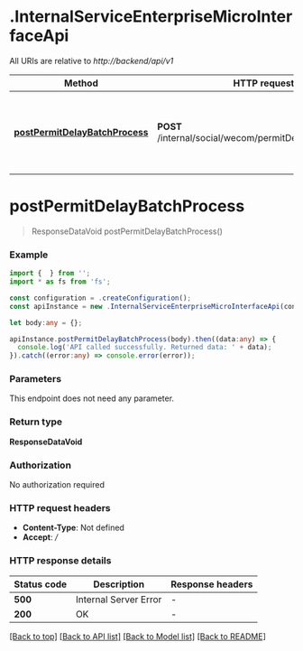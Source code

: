 # .InternalServiceEnterpriseMicroInterfaceApi

All URIs are relative to *http://backend/api/v1*

Method | HTTP request | Description
------------- | ------------- | -------------
[**postPermitDelayBatchProcess**](InternalServiceEnterpriseMicroInterfaceApi.md#postPermitDelayBatchProcess) | **POST** /internal/social/wecom/permitDelay/batchProcess | Batch processing pending interface license delay information


# **postPermitDelayBatchProcess**
> ResponseDataVoid postPermitDelayBatchProcess()


### Example


```typescript
import {  } from '';
import * as fs from 'fs';

const configuration = .createConfiguration();
const apiInstance = new .InternalServiceEnterpriseMicroInterfaceApi(configuration);

let body:any = {};

apiInstance.postPermitDelayBatchProcess(body).then((data:any) => {
  console.log('API called successfully. Returned data: ' + data);
}).catch((error:any) => console.error(error));
```


### Parameters
This endpoint does not need any parameter.


### Return type

**ResponseDataVoid**

### Authorization

No authorization required

### HTTP request headers

 - **Content-Type**: Not defined
 - **Accept**: */*


### HTTP response details
| Status code | Description | Response headers |
|-------------|-------------|------------------|
**500** | Internal Server Error |  -  |
**200** | OK |  -  |

[[Back to top]](#) [[Back to API list]](README.md#documentation-for-api-endpoints) [[Back to Model list]](README.md#documentation-for-models) [[Back to README]](README.md)


